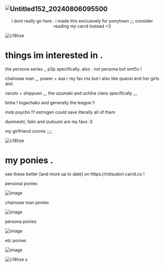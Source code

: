 ## ![Untitled152_20240806095500](https://github.com/user-attachments/assets/c28cf385-1e6b-40e4-b960-d5763f513fcc)
<div align="center">
  i dont really go here . i made this exclusively for ponytown ;;; consider reading my carrd instead <3
</div>
  
![c18hze](https://github.com/user-attachments/assets/2725c6b9-eed0-46cb-a9de-7d9bc371cf56)

# things im interested in .
<p> the persona series ,, p3p specifically. also . not persona but smt5v !
<p> chainsaw man ,,, power + asa r my fav rns but i also like quanxi and her girls alot.
<p> naruto + shippuen ,,, the uzumaki and uchiha clans specifically ,,,
<p> bnha ! togachako and generally the league !!
<p> mob psycho !!! estrogen could save literally all of them
<p> dunmeshi, falin and izutsumi are my favs :3
<p> my girlfriend connie ;;;;

![c18hze](https://github.com/user-attachments/assets/2725c6b9-eed0-46cb-a9de-7d9bc371cf56)

# my ponies .
<p>see these better [and more up to date] on https://mitsudori.carrd.co !</p>

personal ponies

![image](https://github.com/user-attachments/assets/d8214d9b-9999-4501-9b9b-62d423c645cc) 

chainsaw man ponies

![image](https://github.com/user-attachments/assets/b34b9966-75ca-4cb0-a0b8-cae421bc4376)

persona ponies

![image](https://github.com/user-attachments/assets/cfea655c-1030-4ea2-b827-aafc221ac220)

etc ponies

![image](https://github.com/user-attachments/assets/66154cd1-ed89-4ace-8a1f-63bb12a267f1)

![c18hze](https://github.com/user-attachments/assets/2725c6b9-eed0-46cb-a9de-7d9bc371cf56)
s
